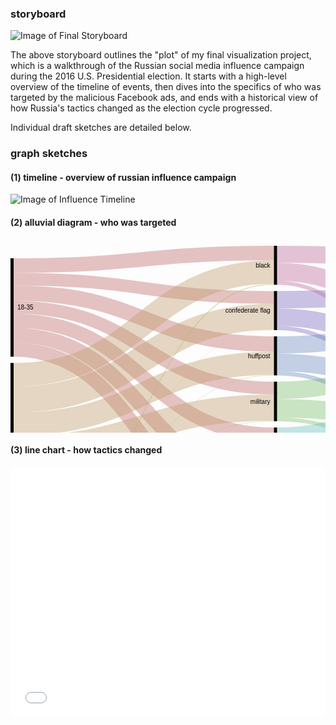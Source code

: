 ### storyboard

![Image of Final Storyboard](/portfolio/DataViz_Storyboard.png)

The above storyboard outlines the "plot" of my final visualization project, which is a walkthrough of the Russian social media influence campaign during the 2016 U.S. Presidential election. It starts with a high-level overview of the timeline of events, then dives into the specifics of who was targeted by the malicious Facebook ads, and ends with a historical view of how Russia's tactics changed as the election cycle progressed.

Individual draft sketches are detailed below.

### graph sketches

#### (1) timeline - overview of russian influence campaign

![Image of Influence Timeline](/portfolio/election-influence-timeline.png)

#### (2) alluvial diagram - who was targeted
<svg width="848" height="520" xmlns="http://www.w3.org/2000/svg"><g transform="translate(0, 10)"><g class="links" fill="none" stroke-opacity="0.4"><path d="M5,98.53999999999989C213.25,98.53999999999989,213.25,227.77999999999983,421.5,227.77999999999983" stroke-width="20.68" style="stroke: rgb(191, 105, 105);"></path><path d="M5,120.09999999999988C213.25,120.09999999999988,213.25,302.01999999999987,421.5,302.01999999999987" stroke-width="22.44" style="stroke: rgb(191, 105, 105);"></path><path d="M5,75.87999999999988C213.25,75.87999999999988,213.25,157.27999999999992,421.5,157.27999999999992" stroke-width="24.64" style="stroke: rgb(191, 105, 105);"></path><path d="M5,53.439999999999884C213.25,53.439999999999884,213.25,82.60000000000005,421.5,82.60000000000005" stroke-width="20.24" style="stroke: rgb(191, 105, 105);"></path><path d="M5,143.19999999999987C213.25,143.19999999999987,213.25,376.03999999999985,421.5,376.03999999999985" stroke-width="23.76" style="stroke: rgb(191, 105, 105);"></path><path d="M5,166.29999999999987C213.25,166.29999999999987,213.25,447.8599999999999,421.5,447.8599999999999" stroke-width="22.44" style="stroke: rgb(191, 105, 105);"></path><path d="M5,31.659999999999886C213.25,31.659999999999886,213.25,11.660000000000142,421.5,11.660000000000142" stroke-width="23.32" style="stroke: rgb(191, 105, 105);"></path><path d="M5,439.6400000000001C213.25,439.6400000000001,213.25,478.4399999999999,421.5,478.4399999999999" stroke-width="38.72" style="stroke: rgb(191, 156, 105);"></path><path d="M5,206.22000000000008C213.25,206.22000000000008,213.25,42.02000000000014,421.5,42.02000000000014" stroke-width="37.4" style="stroke: rgb(191, 156, 105);"></path><path d="M5,324.58000000000004C213.25,324.58000000000004,213.25,259.0199999999998,421.5,259.0199999999998" stroke-width="41.8" style="stroke: rgb(191, 156, 105);"></path><path d="M5,365.06000000000006C213.25,365.06000000000006,213.25,332.8199999999998,421.5,332.8199999999998" stroke-width="39.160000000000004" style="stroke: rgb(191, 156, 105);"></path><path d="M5,285.2000000000001C213.25,285.2000000000001,213.25,188.0799999999999,421.5,188.0799999999999" stroke-width="36.96" style="stroke: rgb(191, 156, 105);"></path><path d="M5,245.8200000000001C213.25,245.8200000000001,213.25,113.62000000000003,421.5,113.62000000000003" stroke-width="41.8" style="stroke: rgb(191, 156, 105);"></path><path d="M5,402.4600000000001C213.25,402.4600000000001,213.25,405.73999999999984,421.5,405.73999999999984" stroke-width="35.64" style="stroke: rgb(191, 156, 105);"></path><path d="M5,476.2600000000001C213.25,476.2600000000001,213.25,425.09999999999985,421.5,425.09999999999985" stroke-width="3.08" style="stroke: rgb(174, 191, 105);"></path><path d="M5,473.8400000000001C213.25,473.8400000000001,213.25,353.27999999999986,421.5,353.27999999999986" stroke-width="1.76" style="stroke: rgb(174, 191, 105);"></path><path d="M5,478.9000000000001C213.25,478.9000000000001,213.25,498.89999999999986,421.5,498.89999999999986" stroke-width="2.2" style="stroke: rgb(174, 191, 105);"></path><path d="M5,471.6400000000001C213.25,471.6400000000001,213.25,206.99999999999991,421.5,206.99999999999991" stroke-width="0.88" style="stroke: rgb(174, 191, 105);"></path><path d="M5,469.8800000000001C213.25,469.8800000000001,213.25,61.60000000000014,421.5,61.60000000000014" stroke-width="1.76" style="stroke: rgb(174, 191, 105);"></path><path d="M5,472.5200000000001C213.25,472.5200000000001,213.25,280.35999999999984,421.5,280.35999999999984" stroke-width="0.88" style="stroke: rgb(174, 191, 105);"></path><path d="M5,470.98000000000013C213.25,470.98000000000013,213.25,134.74000000000004,421.5,134.74000000000004" stroke-width="0.44" style="stroke: rgb(174, 191, 105);"></path><path d="M426.5,231.29999999999984C634.75,231.29999999999984,634.75,116.58000000000017,843,116.58000000000017" stroke-width="27.72" style="stroke: rgb(122, 191, 105);"></path><path d="M426.5,259.8999999999998C634.75,259.8999999999998,634.75,323.26000000000005,843,323.26000000000005" stroke-width="29.48" style="stroke: rgb(122, 191, 105);"></path><path d="M426.5,277.7199999999998C634.75,277.7199999999998,634.75,457.55999999999995,843,457.55999999999995" stroke-width="6.16" style="stroke: rgb(122, 191, 105);"></path><path d="M426.5,450.4999999999999C634.75,450.4999999999999,634.75,199.74000000000018,843,199.74000000000018" stroke-width="27.72" style="stroke: rgb(105, 191, 139);"></path><path d="M426.5,479.0999999999999C634.75,479.0999999999999,634.75,409.9400000000001,843,409.9400000000001" stroke-width="29.48" style="stroke: rgb(105, 191, 139);"></path><path d="M426.5,496.9199999999999C634.75,496.9199999999999,634.75,476.92,843,476.92" stroke-width="6.16" style="stroke: rgb(105, 191, 139);"></path><path d="M426.5,304.65999999999985C634.75,304.65999999999985,634.75,144.30000000000018,843,144.30000000000018" stroke-width="27.72" style="stroke: rgb(105, 191, 191);"></path><path d="M426.5,333.03999999999985C634.75,333.03999999999985,634.75,352.52000000000004,843,352.52000000000004" stroke-width="29.04" style="stroke: rgb(105, 191, 191);"></path><path d="M426.5,350.8599999999999C634.75,350.8599999999999,634.75,463.94,843,463.94" stroke-width="6.6" style="stroke: rgb(105, 191, 191);"></path><path d="M426.5,158.81999999999994C634.75,158.81999999999994,634.75,88.86000000000017,843,88.86000000000017" stroke-width="27.72" style="stroke: rgb(105, 139, 191);"></path><path d="M426.5,186.75999999999993C634.75,186.75999999999993,634.75,294.44,843,294.44" stroke-width="28.16" style="stroke: rgb(105, 139, 191);"></path><path d="M426.5,204.13999999999993C634.75,204.13999999999993,634.75,451.17999999999995,843,451.17999999999995" stroke-width="6.6" style="stroke: rgb(105, 139, 191);"></path><path d="M426.5,86.34000000000005C634.75,86.34000000000005,634.75,61.14000000000017,843,61.14000000000017" stroke-width="27.72" style="stroke: rgb(122, 105, 191);"></path><path d="M426.5,114.28000000000004C634.75,114.28000000000004,634.75,266.28000000000003,843,266.28000000000003" stroke-width="28.16" style="stroke: rgb(122, 105, 191);"></path><path d="M426.5,131.66000000000005C634.75,131.66000000000005,634.75,444.5799999999999,843,444.5799999999999" stroke-width="6.6" style="stroke: rgb(122, 105, 191);"></path><path d="M426.5,378.01999999999987C634.75,378.01999999999987,634.75,172.02000000000015,843,172.02000000000015" stroke-width="27.72" style="stroke: rgb(174, 105, 191);"></path><path d="M426.5,405.95999999999987C634.75,405.95999999999987,634.75,381.12000000000006,843,381.12000000000006" stroke-width="28.16" style="stroke: rgb(174, 105, 191);"></path><path d="M426.5,423.3399999999999C634.75,423.3399999999999,634.75,470.54,843,470.54" stroke-width="6.6" style="stroke: rgb(174, 105, 191);"></path><path d="M426.5,13.640000000000143C634.75,13.640000000000143,634.75,33.64000000000017,843,33.64000000000017" stroke-width="27.28" style="stroke: rgb(191, 105, 156);"></path><path d="M426.5,41.58000000000014C634.75,41.58000000000014,634.75,237.90000000000003,843,237.90000000000003" stroke-width="28.6" style="stroke: rgb(191, 105, 156);"></path><path d="M426.5,59.18000000000014C634.75,59.18000000000014,634.75,437.9799999999999,843,437.9799999999999" stroke-width="6.6" style="stroke: rgb(191, 105, 156);"></path></g><g class="nodes" font-family="Arial, Helvetica" font-size="10"><g><rect x="843" y="20.00000000000017" height="193.59999999999985" width="5" fill="#000"></rect><text x="837" y="116.8000000000001" dy="0.35em" text-anchor="end">facebook.com</text></g><g><rect x="843" y="223.60000000000002" height="201.07999999999987" width="5" fill="#000"></rect><text x="837" y="324.14" dy="0.35em" text-anchor="end">instagram.com</text></g><g><rect x="843" y="434.6799999999999" height="45.319999999999936" width="5" fill="#000"></rect><text x="837" y="457.33999999999986" dy="0.35em" text-anchor="end">reddit.com</text></g><g><rect x="0" y="19.999999999999886" height="157.5200000000002" width="5" fill="#000"></rect><text x="11" y="98.75999999999999" dy="0.35em" text-anchor="start">18-35</text></g><g><rect x="0" y="187.5200000000001" height="271.48" width="5" fill="#000"></rect><text x="11" y="323.2600000000001" dy="0.35em" text-anchor="start">36-64</text></g><g><rect x="0" y="469.0000000000001" height="11" width="5" fill="#000"></rect><text x="11" y="474.5000000000001" dy="0.35em" text-anchor="start">65+</text></g><g><rect x="421.5" y="1.4210854715202004e-13" height="62.479999999999905" width="5" fill="#000"></rect><text x="415.5" y="31.240000000000094" dy="0.35em" text-anchor="end">black</text></g><g><rect x="421.5" y="72.48000000000005" height="62.479999999999876" width="5" fill="#000"></rect><text x="415.5" y="103.71999999999998" dy="0.35em" text-anchor="end">confederate flag</text></g><g><rect x="421.5" y="144.95999999999992" height="62.479999999999905" width="5" fill="#000"></rect><text x="415.5" y="176.19999999999987" dy="0.35em" text-anchor="end">huffpost</text></g><g><rect x="421.5" y="217.43999999999983" height="63.359999999999985" width="5" fill="#000"></rect><text x="415.5" y="249.11999999999983" dy="0.35em" text-anchor="end">military</text></g><g><rect x="421.5" y="290.79999999999984" height="63.360000000000014" width="5" fill="#000"></rect><text x="415.5" y="322.47999999999985" dy="0.35em" text-anchor="end">politics</text></g><g><rect x="421.5" y="364.15999999999985" height="62.48000000000002" width="5" fill="#000"></rect><text x="415.5" y="395.39999999999986" dy="0.35em" text-anchor="end">republicans</text></g><g><rect x="421.5" y="436.6399999999999" height="63.360000000000014" width="5" fill="#000"></rect><text x="415.5" y="468.3199999999999" dy="0.35em" text-anchor="end">veterans</text></g></g></g></svg>

#### (3) line chart - how tactics changed

<iframe title="Chart: Evolution of Influence" aria-describedby="Changes in Russian disinformation campaign over time" id="datawrapper-chart-xMrde" src="//datawrapper.dwcdn.net/xMrde/1/" scrolling="no" frameborder="0" style="width: 0; min-width: 100% !important;" height="400"></iframe><script type="text/javascript">!function(){"use strict";window.addEventListener("message",function(a){if(void 0!==a.data["datawrapper-height"])for(var t in a.data["datawrapper-height"]){var e=document.getElementById("datawrapper-chart-"+t);e&&(e.style.height=a.data["datawrapper-height"][t]+"px")}})}();</script>
